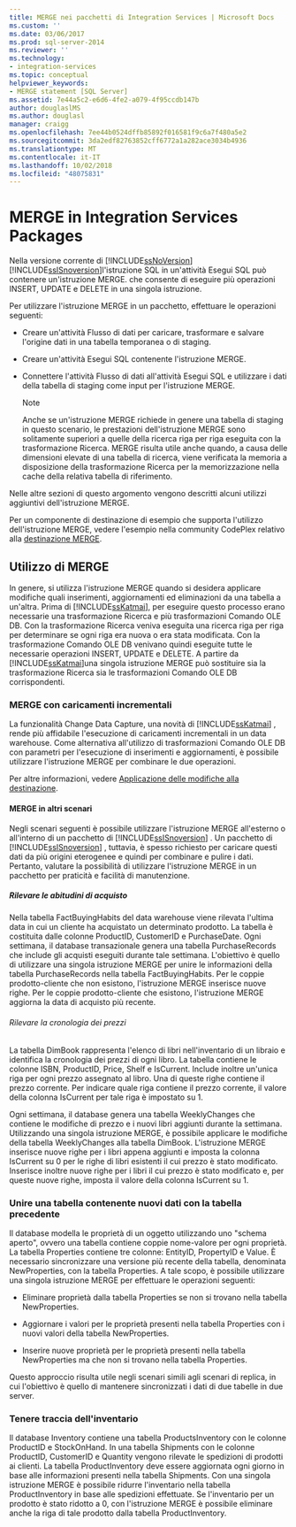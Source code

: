 ```yaml
---
title: MERGE nei pacchetti di Integration Services | Microsoft Docs
ms.custom: ''
ms.date: 03/06/2017
ms.prod: sql-server-2014
ms.reviewer: ''
ms.technology:
- integration-services
ms.topic: conceptual
helpviewer_keywords:
- MERGE statement [SQL Server]
ms.assetid: 7e44a5c2-e6d6-4fe2-a079-4f95ccdb147b
author: douglaslMS
ms.author: douglasl
manager: craigg
ms.openlocfilehash: 7ee44b0524dffb85892f016581f9c6a7f480a5e2
ms.sourcegitcommit: 3da2edf82763852cff6772a1a282ace3034b4936
ms.translationtype: MT
ms.contentlocale: it-IT
ms.lasthandoff: 10/02/2018
ms.locfileid: "48075831"
---
```

# <a name="merge-in-integration-services-packages"></a>MERGE in Integration Services Packages
  Nella versione corrente di [!INCLUDE[ssNoVersion](../../includes/ssnoversion-md.md)][!INCLUDE[ssISnoversion](../../includes/ssisnoversion-md.md)]l'istruzione SQL in un'attività Esegui SQL può contenere un'istruzione MERGE. che consente di eseguire più operazioni INSERT, UPDATE e DELETE in una singola istruzione.  
  
 Per utilizzare l'istruzione MERGE in un pacchetto, effettuare le operazioni seguenti:  
  
-   Creare un'attività Flusso di dati per caricare, trasformare e salvare l'origine dati in una tabella temporanea o di staging.  
  
-   Creare un'attività Esegui SQL contenente l'istruzione MERGE.  
  
-   Connettere l'attività Flusso di dati all'attività Esegui SQL e utilizzare i dati della tabella di staging come input per l'istruzione MERGE.  
  
    > [!NOTE]  
    >  Anche se un'istruzione MERGE richiede in genere una tabella di staging in questo scenario, le prestazioni dell'istruzione MERGE sono solitamente superiori a quelle della ricerca riga per riga eseguita con la trasformazione Ricerca. MERGE risulta utile anche quando, a causa delle dimensioni elevate di una tabella di ricerca, viene verificata la memoria a disposizione della trasformazione Ricerca per la memorizzazione nella cache della relativa tabella di riferimento.  
  
 Nelle altre sezioni di questo argomento vengono descritti alcuni utilizzi aggiuntivi dell'istruzione MERGE.  
  
 Per un componente di destinazione di esempio che supporta l'utilizzo dell'istruzione MERGE, vedere l'esempio nella community CodePlex relativo alla [destinazione MERGE](http://go.microsoft.com/fwlink/?LinkId=141215).  
  
## <a name="using-merge"></a>Utilizzo di MERGE  
 In genere, si utilizza l'istruzione MERGE quando si desidera applicare modifiche quali inserimenti, aggiornamenti ed eliminazioni da una tabella a un'altra. Prima di [!INCLUDE[ssKatmai](../../includes/sskatmai-md.md)], per eseguire questo processo erano necessarie una trasformazione Ricerca e più trasformazioni Comando OLE DB. Con la trasformazione Ricerca veniva eseguita una ricerca riga per riga per determinare se ogni riga era nuova o era stata modificata. Con la trasformazione Comando OLE DB venivano quindi eseguite tutte le necessarie operazioni INSERT, UPDATE e DELETE. A partire da [!INCLUDE[ssKatmai](../../includes/sskatmai-md.md)]una singola istruzione MERGE può sostituire sia la trasformazione Ricerca sia le trasformazioni Comando OLE DB corrispondenti.  
  
### <a name="merge-with-incremental-loads"></a>MERGE con caricamenti incrementali  
 La funzionalità Change Data Capture, una novità di [!INCLUDE[ssKatmai](../../includes/sskatmai-md.md)] , rende più affidabile l'esecuzione di caricamenti incrementali in un data warehouse. Come alternativa all'utilizzo di trasformazioni Comando OLE DB con parametri per l'esecuzione di inserimenti e aggiornamenti, è possibile utilizzare l'istruzione MERGE per combinare le due operazioni.  
  
 Per altre informazioni, vedere [Applicazione delle modifiche alla destinazione](../change-data-capture/apply-the-changes-to-the-destination.md).  
  
#### <a name="merge-in-other-scenarios"></a>MERGE in altri scenari  
 Negli scenari seguenti è possibile utilizzare l'istruzione MERGE all'esterno o all'interno di un pacchetto di [!INCLUDE[ssISnoversion](../../includes/ssisnoversion-md.md)] . Un pacchetto di [!INCLUDE[ssISnoversion](../../includes/ssisnoversion-md.md)] , tuttavia, è spesso richiesto per caricare questi dati da più origini eterogenee e quindi per combinare e pulire i dati. Pertanto, valutare la possibilità di utilizzare l'istruzione MERGE in un pacchetto per praticità e facilità di manutenzione.  
  
##### <a name="track-buying-habits"></a>Rilevare le abitudini di acquisto  
 Nella tabella FactBuyingHabits del data warehouse viene rilevata l'ultima data in cui un cliente ha acquistato un determinato prodotto. La tabella è costituita dalle colonne ProductID, CustomerID e PurchaseDate. Ogni settimana, il database transazionale genera una tabella PurchaseRecords che include gli acquisti eseguiti durante tale settimana. L'obiettivo è quello di utilizzare una singola istruzione MERGE per unire le informazioni della tabella PurchaseRecords nella tabella FactBuyingHabits. Per le coppie prodotto-cliente che non esistono, l'istruzione MERGE inserisce nuove righe. Per le coppie prodotto-cliente che esistono, l'istruzione MERGE aggiorna la data di acquisto più recente.  
  
###### <a name="track-price-history"></a>Rilevare la cronologia dei prezzi  
 La tabella DimBook rappresenta l'elenco di libri nell'inventario di un libraio e identifica la cronologia dei prezzi di ogni libro. La tabella contiene le colonne ISBN, ProductID, Price, Shelf e IsCurrent. Include inoltre un'unica riga per ogni prezzo assegnato al libro. Una di queste righe contiene il prezzo corrente. Per indicare quale riga contiene il prezzo corrente, il valore della colonna IsCurrent per tale riga è impostato su 1.  
  
 Ogni settimana, il database genera una tabella WeeklyChanges che contiene le modifiche di prezzo e i nuovi libri aggiunti durante la settimana. Utilizzando una singola istruzione MERGE, è possibile applicare le modifiche della tabella WeeklyChanges alla tabella DimBook. L'istruzione MERGE inserisce nuove righe per i libri appena aggiunti e imposta la colonna IsCurrent su 0 per le righe di libri esistenti il cui prezzo è stato modificato. Inserisce inoltre nuove righe per i libri il cui prezzo è stato modificato e, per queste nuove righe, imposta il valore della colonna IsCurrent su 1.  
  
### <a name="merge-a-table-with-new-data-against-the-old-table"></a>Unire una tabella contenente nuovi dati con la tabella precedente  
 Il database modella le proprietà di un oggetto utilizzando uno "schema aperto", ovvero una tabella contiene coppie nome-valore per ogni proprietà. La tabella Properties contiene tre colonne: EntityID, PropertyID e Value. È necessario sincronizzare una versione più recente della tabella, denominata NewProperties, con la tabella Properties. A tale scopo, è possibile utilizzare una singola istruzione MERGE per effettuare le operazioni seguenti:  
  
-   Eliminare proprietà dalla tabella Properties se non si trovano nella tabella NewProperties.  
  
-   Aggiornare i valori per le proprietà presenti nella tabella Properties con i nuovi valori della tabella NewProperties.  
  
-   Inserire nuove proprietà per le proprietà presenti nella tabella NewProperties ma che non si trovano nella tabella Properties.  
  
 Questo approccio risulta utile negli scenari simili agli scenari di replica, in cui l'obiettivo è quello di mantenere sincronizzati i dati di due tabelle in due server.  
  
### <a name="track-inventory"></a>Tenere traccia dell'inventario  
 Il database Inventory contiene una tabella ProductsInventory con le colonne ProductID e StockOnHand. In una tabella Shipments con le colonne ProductID, CustomerID e Quantity vengono rilevate le spedizioni di prodotti ai clienti. La tabella ProductInventory deve essere aggiornata ogni giorno in base alle informazioni presenti nella tabella Shipments. Con una singola istruzione MERGE è possibile ridurre l'inventario nella tabella ProductInventory in base alle spedizioni effettuate. Se l'inventario per un prodotto è stato ridotto a 0, con l'istruzione MERGE è possibile eliminare anche la riga di tale prodotto dalla tabella ProductInventory.  
  
  
